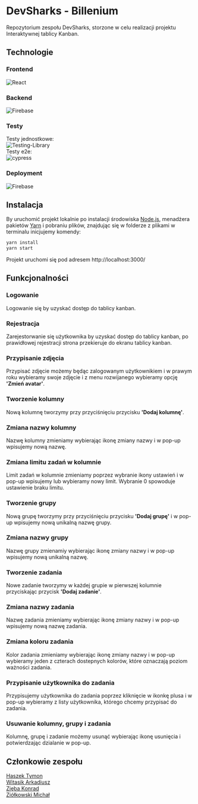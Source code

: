 # DevSharks - Billenium
Repozytorium zespołu DevSharks, storzone w celu realizacji projektu Interaktywnej tablicy Kanban.

## Technologie
### Frontend
![React](https://img.shields.io/badge/react-%2320232a.svg?style=for-the-badge&logo=react&logoColor=%2361DAFB)
### Backend
![Firebase](https://img.shields.io/badge/firebase-%23039BE5.svg?style=for-the-badge&logo=firebase)
### Testy
Testy jednostkowe:\
![Testing-Library](https://img.shields.io/badge/-TestingLibrary-%23E33332?style=for-the-badge&logo=testing-library&logoColor=white)\
Testy e2e:\
![cypress](https://img.shields.io/badge/-cypress-%23E5E5E5?style=for-the-badge&logo=cypress&logoColor=058a5e)
### Deployment
![Firebase](https://img.shields.io/badge/firebase-%23039BE5.svg?style=for-the-badge&logo=firebase)


## Instalacja
By uruchomić projekt lokalnie po instalacji środowiska [Node.js](https://nodejs.org/en), menadżera pakietów [Yarn](https://yarnpkg.com/getting-started/install) i pobraniu plików, znajdując się w folderze z plikami w terminalu inicjujemy komendy:
```bash
yarn install
yarn start
```
Projekt uruchomi się pod adresem http://localhost:3000/

## Funkcjonalności 

### Logowanie
Logowanie się by uzyskać dostęp do tablicy kanban.
![]()

### Rejestracja
Zarejestorwanie się użytkownika by uzyskać dostęp do tablicy kanban, po prawidłowej rejestracji strona przekieruje do ekranu tablicy kanban.
![]()

### Przypisanie zdjęcia 
Przypisać zdjęcie możemy będąc zalogowanym użytkownikiem i w prawym roku wybieramy swoje zdjęcie i z menu rozwijanego wybieramy opcję **'Zmień avatar'**.
![]()

### Tworzenie kolumny
Nową kolumnę tworzymy przy przyciśnięciu przycisku **'Dodaj kolumnę'**.
![]()

### Zmiana nazwy kolumny
Nazwę kolumny zmieniamy wybierając ikonę zmiany nazwy i w pop-up wpisujemy nową nazwę.
![]()

### Zmiana limitu zadań w kolumnie
Limit zadań w kolumnie zmieniamy poprzez wybranie ikony ustawień i w pop-up wpisujemy lub wybieramy nowy limit. Wybranie 0 spowoduje ustawienie braku limitu.\
![]()

### Tworzenie grupy
Nową grupę tworzymy przy przyciśnięciu przycisku **'Dodaj grupę'** i w pop-up wpisujemy nową unikalną nazwę grupy.
![]()

### Zmiana nazwy grupy
Nazwę grupy zmienamiy wybierając ikonę zmiany nazwy i w pop-up wpisujemy nową unikalną nazwę.
![]()

### Tworzenie zadania
Nowe zadanie tworzymy w każdej grupie w pierwszej kolumnie przyciskając przycisk **'Dodaj zadanie'**.
![]()

### Zmiana nazwy zadania
Nazwę zadania zmieniamy wybierając ikonę zmiany nazwy i w pop-up wpisujemy nową nazwę zadania.
![]()

### Zmiana koloru zadania
Kolor zadania zmieniamy wybierając ikonę zmiany nazwy i w pop-up wybieramy jeden z czterach dostepnych kolorów, które oznaczają poziom ważności zadania.
![]()

### Przypisanie użytkownika do zadania
Przypisujemy użytkownika do zadania poprzez kliknięcie w ikonkę plusa i w pop-up wybieramy z listy użytkownika, którego chcemy przypisać do zadania.
![]()

### Usuwanie kolumny, grupy i zadania
Kolumnę, grupę i zadanie możemy usunąć wybierając ikonę usunięcia i potwierdzając dzialanie w pop-up.
![]()

## Członkowie zespołu
[Haszek Tymon](https://github.com/Tymon-bot)\
[Witasik Arkadiusz](https://github.com/ArkadiuszWitasik)\
[Zięba Konrad](https://github.com/konradzieba)\
[Ziółkowski Michał](https://github.com/MichalZZZZ)
